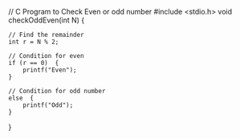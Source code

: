 // C Program to Check Even or odd number
#include <stdio.h>
void checkOddEven(int N) {
  
    // Find the remainder
    int r = N % 2;

    // Condition for even
    if (r == 0)  {
        printf("Even");
    }
  
    // Condition for odd number
    else  {
        printf("Odd");
    }
}
 



